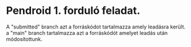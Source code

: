 <h1>Pendroid 1. forduló feladat.</h1>
A "submitted" branch azt a forráskódot tartalmazza amely leadásra került.<br>
a "main" branch tartalmazza azt a forráskódót amelyet leadás után módosítottunk.
